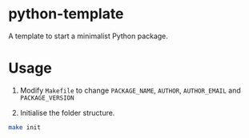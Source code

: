 # python-template
A template to start a minimalist Python package.

# Usage

1. Modify `Makefile` to change `PACKAGE_NAME`, `AUTHOR`, `AUTHOR_EMAIL` and `PACKAGE_VERSION`

2. Initialise the folder structure.

```bash
make init
```
